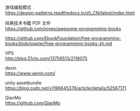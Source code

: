 游戏编程模式  
https://design-patterns.readthedocs.io/zh_CN/latest/index.html

经典技术书籍 PDF 文件  
https://github.com/royeo/awesome-programming-books 

https://github.com/EbookFoundation/free-programming-books/blob/master/free-programming-books-zh.md


VPS  
http://blog.51cto.com/13756513/2118075

dexin  
https://www.veinin.com/

unity assetbundle  
https://blog.csdn.net/y1196645376/article/details/52567171

QianMo    
https://github.com/QianMo
